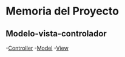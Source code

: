 # Memoria del Proyecto
## Modelo-vista-controlador

-[Controller](Utils/Controller)
-[Model](/Utils/Model/)
-[View](Utils/View/)


